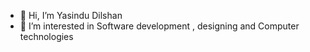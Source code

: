 - 👋 Hi, I’m Yasindu Dilshan
- 👀 I’m interested in Software development , designing and Computer technologies

<!---
yasindu-dilshan/yasindu-dilshan is a ✨ special ✨ repository because its `README.md` (this file) appears on your GitHub profile.
You can click the Preview link to take a look at your changes.
--->
